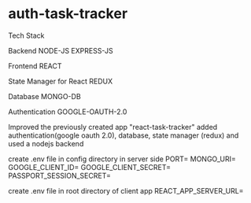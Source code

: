 # auth-task-tracker

Tech Stack

Backend
NODE-JS 
EXPRESS-JS

Frontend
REACT

State Manager for React
REDUX

Database
MONGO-DB

Authentication
GOOGLE-OAUTH-2.0

Improved the previously created app "react-task-tracker"
added 
authentication(google oauth 2.0), database, state manager (redux) and used a nodejs backend

create .env file in config directory in server side
PORT=
MONGO_URI=
GOOGLE_CLIENT_ID=
GOOGLE_CLIENT_SECRET=
PASSPORT_SESSION_SECRET=

create .env file in root directory of client app
REACT_APP_SERVER_URL=
